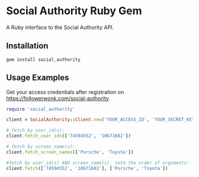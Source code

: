 # Social Authority Ruby Gem

A Ruby interface to the Social Authority API.

## Installation
    gem install social_authority

## Usage Examples

Get your access credentials after registration on https://followerwonk.com/social-authority

```ruby
require 'social_authority'

client = SocialAuthority::Client.new('YOUR_ACCESS_ID', 'YOUR_SECRET_KEY')

# fetch by user_id(s):
client.fetch_user_ids(['74594552', '10671602'])

# fetch by screen_name(s):
client.fetch_screen_names(['Porsche', 'Toyota'])

#fetch by user_id(s) AND screen_name(s), note the order of arguments:
client.fetch(['74594552', '10671602'], ['Porsche', 'Toyota'])


